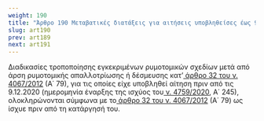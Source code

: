 ```yaml
---
weight: 190
title: "Άρθρο 190 Μεταβατικές διατάξεις για αιτήσεις υποβληθείσες έως 9.12.2020"
slug: art190
prev: art189
next: art191
---
```


Διαδικασίες τροποποίησης εγκεκριμένων ρυμοτομικών σχεδίων μετά από άρση ρυμοτομικής απαλλοτρίωσης ή δέσμευσης κατ’<a href="https://ia37rg02wpsa01.blob.core.windows.net/fek/01/2012/20120100079.pdf" title="Δείτε το Σχετικό"> άρθρο 32 του ν. 4067/2012</a> (Α΄ 79), για τις οποίες είχε υποβληθεί αίτηση πριν από τις 9.12.2020 (ημερομηνία έναρξης της ισχύος του<a href="https://ia37rg02wpsa01.blob.core.windows.net/fek/01/2020/20200100245.pdf" title="Δείτε το Σχετικό"> ν. 4759/2020</a>, Α΄ 245), ολοκληρώνονται σύμφωνα με το<a href="https://ia37rg02wpsa01.blob.core.windows.net/fek/01/2012/20120100079.pdf" title="Δείτε το Σχετικό"> άρθρο 32 του ν. 4067/2012</a> (Α΄ 79) ως ίσχυε πριν από τη κατάργησή του.


